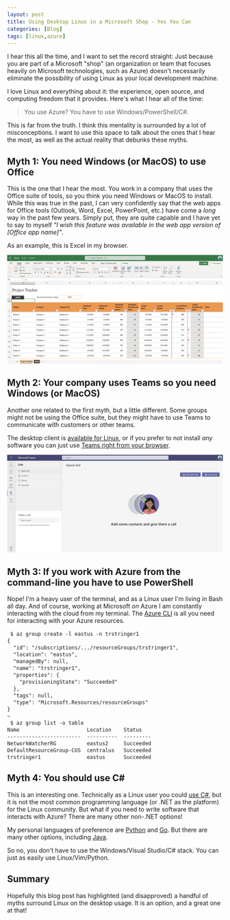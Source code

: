```yaml
---
layout: post
title: Using Desktop Linux in a Microsoft Shop - Yes You Can
categories: [Blog]
tags: [linux,azure]
---
```


I hear this all the time, and I want to set the record straight: Just because you are part of a Microsoft "shop" (an organization or team that focuses heavily on Microsoft technologies, such as Azure) doesn't necessarily eliminate the possibility of using Linux as your local development machine.

I love Linux and everything about it: the experience, open source, and computing freedom that it provides. Here's what I hear all of the time:

> You use Azure? You have to use Windows/PowerShell/C#.

This is far from the truth. I think this mentality is surrounded by a lot of misconceptions. I want to use this space to talk about the ones that I hear the most, as well as the actual reality that debunks these myths.

## Myth 1: You need Windows (or MacOS) to use Office

This is the one that I hear the most. You work in a company that uses the Office suite of tools, so you think you need Windows or MacOS to install. While this was true in the past, I can very confidently say that the web apps for Office tools (Outlook, Word, Excel, PowerPoint, etc.) have come a *long* way in the past few years. Simply put, they are quite capable and I have yet to say to myself *"I wish this feature was available in the web app version of [Office app name]"*.

As an example, this is Excel in my browser.

![Excel in the browser](../images/linux-microsoft1.png)

## Myth 2: Your company uses Teams so you need Windows (or MacOS)

Another one related to the first myth, but a little different. Some groups might not be using the Office suite, but they might have to use Teams to communicate with customers or other teams.

The desktop client is [available for Linux](https://docs.microsoft.com/en-us/microsoftteams/get-clients#linux), or if you prefer to not install *any* software you can just use [Teams right from your browser](https://docs.microsoft.com/en-us/microsoftteams/get-clients#web-client).

![Teams in the browser](../images/linux-microsoft2.png)

## Myth 3: If you work with Azure from the command-line you have to use PowerShell

Nope! I'm a heavy user of the terminal, and as a Linux user I'm living in Bash all day. And of course, working at Microsoft *on* Azure I am constantly interacting with the cloud from my terminal. The [Azure CLI](https://docs.microsoft.com/en-us/cli/azure/) is all you need for interacting with your Azure resources.

```
 $ az group create -l eastus -n trstringer1
{
  "id": "/subscriptions/.../resourceGroups/trstringer1",
  "location": "eastus",
  "managedBy": null,
  "name": "trstringer1",
  "properties": {
    "provisioningState": "Succeeded"
  },
  "tags": null,
  "type": "Microsoft.Resources/resourceGroups"
}
~
 $ az group list -o table
Name                      Location    Status
------------------------  ----------  ---------
NetworkWatcherRG          eastus2     Succeeded
DefaultResourceGroup-CUS  centralus   Succeeded
trstringer1               eastus      Succeeded
```

## Myth 4: You should use C#

This is an interesting one. Technically as a Linux user you could [use C#](https://docs.microsoft.com/en-us/dotnet/core/install/linux), but it is not the most common programming language (or .NET as the platform) for the Linux community. But what if you need to write software that interacts with Azure? There are many other non-.NET options!

My personal languages of preference are [Python](https://docs.microsoft.com/en-us/azure/developer/python/) and [Go](https://github.com/Azure/azure-sdk-for-go). But there are many other options, including [Java](https://azure.github.io/azure-sdk-for-java/).

So no, you don't have to use the Windows/Visual Studio/C# stack. You can just as easily use Linux/Vim/Python.

## Summary

Hopefully this blog post has highlighted (and disapproved) a handful of myths surround Linux on the desktop usage. It is an option, and a great one at that!

